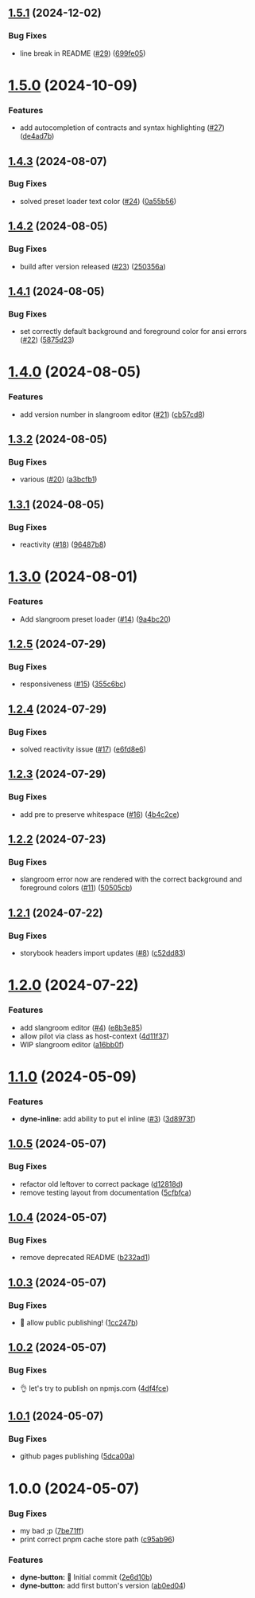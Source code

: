 ## [1.5.1](https://github.com/dyne/components/compare/v1.5.0...v1.5.1) (2024-12-02)


### Bug Fixes

* line break in README ([#29](https://github.com/dyne/components/issues/29)) ([699fe05](https://github.com/dyne/components/commit/699fe05cfd5900e742b2131ca8e22d4c8abc0acd))

# [1.5.0](https://github.com/dyne/components/compare/v1.4.3...v1.5.0) (2024-10-09)


### Features

* add autocompletion of contracts and syntax highlighting ([#27](https://github.com/dyne/components/issues/27)) ([de4ad7b](https://github.com/dyne/components/commit/de4ad7b2f817e571d79e3a6af1d8d7f117c83d8c))

## [1.4.3](https://github.com/dyne/components/compare/v1.4.2...v1.4.3) (2024-08-07)


### Bug Fixes

* solved preset loader text color ([#24](https://github.com/dyne/components/issues/24)) ([0a55b56](https://github.com/dyne/components/commit/0a55b563c124b1eb6cbb7a055f7b1511c02a32aa))

## [1.4.2](https://github.com/dyne/components/compare/v1.4.1...v1.4.2) (2024-08-05)


### Bug Fixes

* build after version released ([#23](https://github.com/dyne/components/issues/23)) ([250356a](https://github.com/dyne/components/commit/250356af5164f2c3ac05831e4e86b03e863eb239))

## [1.4.1](https://github.com/dyne/components/compare/v1.4.0...v1.4.1) (2024-08-05)


### Bug Fixes

* set correctly default background and foreground color for ansi errors ([#22](https://github.com/dyne/components/issues/22)) ([5875d23](https://github.com/dyne/components/commit/5875d23a5814b292573f030ac0155c9bccd5a7ee))

# [1.4.0](https://github.com/dyne/components/compare/v1.3.2...v1.4.0) (2024-08-05)


### Features

* add version number in slangroom editor ([#21](https://github.com/dyne/components/issues/21)) ([cb57cd8](https://github.com/dyne/components/commit/cb57cd8ef39531f6bd14a8bdb23a94f3a8f5077d))

## [1.3.2](https://github.com/dyne/components/compare/v1.3.1...v1.3.2) (2024-08-05)


### Bug Fixes

* various ([#20](https://github.com/dyne/components/issues/20)) ([a3bcfb1](https://github.com/dyne/components/commit/a3bcfb12a304971b6aca4bffa432069fe8da1277))

## [1.3.1](https://github.com/dyne/components/compare/v1.3.0...v1.3.1) (2024-08-05)


### Bug Fixes

* reactivity ([#18](https://github.com/dyne/components/issues/18)) ([96487b8](https://github.com/dyne/components/commit/96487b8544ef5a77bcb50d47332f46a8eaa7ebc9))

# [1.3.0](https://github.com/dyne/components/compare/v1.2.5...v1.3.0) (2024-08-01)


### Features

* Add slangroom preset loader ([#14](https://github.com/dyne/components/issues/14)) ([9a4bc20](https://github.com/dyne/components/commit/9a4bc2078b42a9adc95a73f5fc1d0ae6d14282b1))

## [1.2.5](https://github.com/dyne/components/compare/v1.2.4...v1.2.5) (2024-07-29)


### Bug Fixes

* responsiveness ([#15](https://github.com/dyne/components/issues/15)) ([355c6bc](https://github.com/dyne/components/commit/355c6bc3dcbfbbfd8452a690efd09e319118223f))

## [1.2.4](https://github.com/dyne/components/compare/v1.2.3...v1.2.4) (2024-07-29)


### Bug Fixes

* solved reactivity issue ([#17](https://github.com/dyne/components/issues/17)) ([e6fd8e6](https://github.com/dyne/components/commit/e6fd8e6eb400f03fca0102a60c300cf8a6356c5c))

## [1.2.3](https://github.com/dyne/components/compare/v1.2.2...v1.2.3) (2024-07-29)


### Bug Fixes

* add pre to preserve whitespace ([#16](https://github.com/dyne/components/issues/16)) ([4b4c2ce](https://github.com/dyne/components/commit/4b4c2cefc347f62e0b9f8aa6f73bc86dbe173205))

## [1.2.2](https://github.com/dyne/components/compare/v1.2.1...v1.2.2) (2024-07-23)


### Bug Fixes

* slangroom error now are rendered with the correct background and foreground colors ([#11](https://github.com/dyne/components/issues/11)) ([50505cb](https://github.com/dyne/components/commit/50505cb5112cb7b9eec1d3bed98543a147beb42e))

## [1.2.1](https://github.com/dyne/components/compare/v1.2.0...v1.2.1) (2024-07-22)


### Bug Fixes

* storybook headers import updates ([#8](https://github.com/dyne/components/issues/8)) ([c52dd83](https://github.com/dyne/components/commit/c52dd8349e0093f2f8a318b1cd5ddfb7f54935fe))

# [1.2.0](https://github.com/dyne/components/compare/v1.1.0...v1.2.0) (2024-07-22)


### Features

* add slangroom editor ([#4](https://github.com/dyne/components/issues/4)) ([e8b3e85](https://github.com/dyne/components/commit/e8b3e85e65c9f84cf4bd9735abf1df7988b9c5dc))
* allow pilot via class as host-context ([4d11f37](https://github.com/dyne/components/commit/4d11f3797395719af5eea320acc5378b28e48564))
* WIP slangroom editor ([a16bb0f](https://github.com/dyne/components/commit/a16bb0f27993cc47118a80b79c6534125d3a471f))

# [1.1.0](https://github.com/dyne/components/compare/v1.0.5...v1.1.0) (2024-05-09)


### Features

* **dyne-inline:** add ability to put el inline ([#3](https://github.com/dyne/components/issues/3)) ([3d8973f](https://github.com/dyne/components/commit/3d8973f1ccd3e485e50dac81fee2790884ff92dc))

## [1.0.5](https://github.com/dyne/components/compare/v1.0.4...v1.0.5) (2024-05-07)


### Bug Fixes

* refactor old leftover to correct package ([d12818d](https://github.com/dyne/components/commit/d12818d24a1e54b6292a7cb4211a436594c4ccad))
* remove testing layout from documentation ([5cfbfca](https://github.com/dyne/components/commit/5cfbfca3f6159cec2bc720146ba53c7fb227f724))

## [1.0.4](https://github.com/dyne/components/compare/v1.0.3...v1.0.4) (2024-05-07)


### Bug Fixes

* remove deprecated README ([b232ad1](https://github.com/dyne/components/commit/b232ad15fb5dc81a7fa5527a45b73f0a0c83cc4f))

## [1.0.3](https://github.com/dyne/components/compare/v1.0.2...v1.0.3) (2024-05-07)


### Bug Fixes

* 🤦 allow public publishing! ([1cc247b](https://github.com/dyne/components/commit/1cc247bdb9256e35d5b77b06cc0cd24c72819358))

## [1.0.2](https://github.com/dyne/components/compare/v1.0.1...v1.0.2) (2024-05-07)


### Bug Fixes

* 👌 let's try to publish on npmjs.com ([4df4fce](https://github.com/dyne/components/commit/4df4fce60e47a9c450a8cbeeeaf3f2bff76c1c81))

## [1.0.1](https://github.com/dyne/components/compare/v1.0.0...v1.0.1) (2024-05-07)


### Bug Fixes

* github pages publishing ([5dca00a](https://github.com/dyne/components/commit/5dca00a3b75cd4ff4f47644f6fd3ee4176de2ade))

# 1.0.0 (2024-05-07)


### Bug Fixes

* my bad ;p ([7be71ff](https://github.com/dyne/components/commit/7be71ffe7be95b470431557492dfc399b775d9b0))
* print correct pnpm cache store path ([c95ab96](https://github.com/dyne/components/commit/c95ab96752dd8b266cdecc5db3f64c230efa2ef6))


### Features

* **dyne-button:** 🎉 Initial commit ([2e6d10b](https://github.com/dyne/components/commit/2e6d10bd16343149d2b8ef3e20a49901a6c0a342))
* **dyne-button:** add first button's version ([ab0ed04](https://github.com/dyne/components/commit/ab0ed0445aae4b1a4ab2fe051fa0e09571ada8bb))
